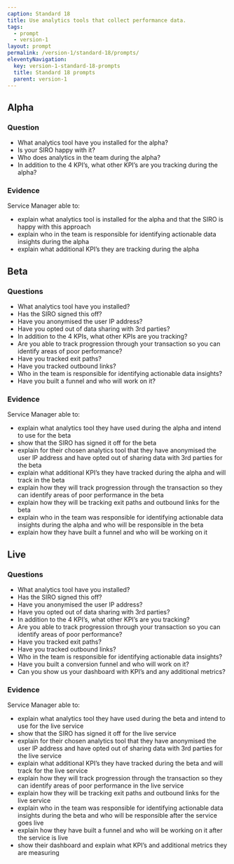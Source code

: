 ```yaml
---
caption: Standard 18
title: Use analytics tools that collect performance data.
tags:
  - prompt
  - version-1
layout: prompt
permalink: /version-1/standard-18/prompts/
eleventyNavigation:
  key: version-1-standard-18-prompts
  title: Standard 18 prompts
  parent: version-1
---
```


## Alpha

### Question

- What analytics tool have you installed for the alpha?
- Is your SIRO happy with it?
- Who does analytics in the team during the alpha?
- In addition to the 4 KPI’s, what other KPI’s are you tracking during the alpha?

### Evidence

Service Manager able to:

- explain what analytics tool is installed for the alpha and that the SIRO is happy with this approach
- explain who in the team is responsible for identifying actionable data insights during the alpha
- explain what additional KPI’s they are tracking during the alpha

## Beta

### Questions

- What analytics tool have you installed?
- Has the SIRO signed this off?
- Have you anonymised the user IP address?
- Have you opted out of data sharing with 3rd parties?
- In addition to the 4 KPIs, what other KPIs are you tracking?
- Are you able to track progression through your transaction so you can identify areas of poor performance?
- Have you tracked exit paths?
- Have you tracked outbound links?
- Who in the team is responsible for identifying actionable data insights?
- Have you built a funnel and who will work on it?

### Evidence

Service Manager able to:

- explain what analytics tool they have used during the alpha and intend to use for the beta
- show that the SIRO has signed it off for the beta
- explain for their chosen analytics tool that they have anonymised the user IP address and have opted out of sharing data with 3rd parties for the beta
- explain what additional KPI’s they have tracked during the alpha and will track in the beta
- explain how they will track progression through the transaction so they can identify areas of poor performance in the beta
- explain how they will be tracking exit paths and outbound links for the beta
- explain who in the team was responsible for identifying actionable data insights during the alpha and who will be responsible in the beta
- explain how they have built a funnel and who will be working on it

## Live

### Questions

- What analytics tool have you installed?
- Has the SIRO signed this off?
- Have you anonymised the user IP address?
- Have you opted out of data sharing with 3rd parties?
- In addition to the 4 KPI’s, what other KPI’s are you tracking?
- Are you able to track progression through your transaction so you can identify areas of poor performance?
- Have you tracked exit paths?
- Have you tracked outbound links?
- Who in the team is responsible for identifying actionable data insights?
- Have you built a conversion funnel and who will work on it?
- Can you show us your dashboard with KPI’s and any additional metrics?

### Evidence

Service Manager able to:

- explain what analytics tool they have used during the beta and intend to use for the live service
- show that the SIRO has signed it off for the live service
- explain for their chosen analytics tool that they have anonymised the user IP address and have opted out of sharing data with 3rd parties for the live service
- explain what additional KPI’s they have tracked during the beta and will track for the live service
- explain how they will track progression through the transaction so they can identify areas of poor performance in the live service
- explain how they will be tracking exit paths and outbound links for the live service
- explain who in the team was responsible for identifying actionable data insights during the beta and who will be responsible after the service goes live
- explain how they have built a funnel and who will be working on it after the service is live
- show their dashboard and explain what KPI’s and additional metrics they are measuring
